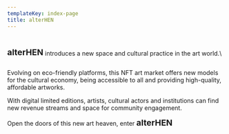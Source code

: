 ```yaml
---
templateKey: index-page
title: alterHEN
---
```

<h1 class="logo-text" style="font-size: 1.2rem; font-weight: bold; display: inline-block">alter<span>HEN</span></h1>  introduces a new space and cultural practice in the art world.\


Evolving on eco-friendly platforms, this NFT art market offers new models for the cultural economy, being accessible to all and providing high-quality, affordable artworks.


With digital limited editions, artists, cultural actors and institutions can find new revenue streams and space for community engagement.


Open the doors of this new art heaven, enter <span class="logo-text" style="font-size: 1.2rem; font-weight: bold; display: inline-block">alter<span>HEN</span></span>
